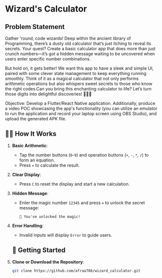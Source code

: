 # Wizard's Calculator

## Problem Statement
Gather 'round, code wizards! Deep within the ancient library of Programming, there’s a dusty old calculator that’s just itching to reveal its secrets. Your quest? Create a basic calculator app that does more than just crunch numbers—it’s got a hidden message waiting to be uncovered when users enter specific number combinations.

But hold on, it gets better! We want this app to have a sleek and simple UI, paired with some clever state management to keep everything running smoothly. Think of it as a magical calculator that not only performs arithmetic operations but also whispers sweet secrets to those who know the right codes.Can you bring this enchanting calculator to life? Let’s turn those digits into delightful discoveries! 🧙‍♂️✨

Objective: Develop a Flutter/React Native application. Additionally, produce a video POC showcasing the app's functionality (you can utilize an emulator to run the application and record your laptop screen using OBS Studio), and upload the generated APK file. 

## 🧙‍♂️ How It Works
1. **Basic Arithmetic**:
   - Tap the number buttons (`0`-`9`) and operation buttons (`+`, `-`, `*`, `/`) to form an equation.
   - Press `=` to calculate the result.

2. **Clear Display**:
   - Press `C` to reset the display and start a new calculation.

3. **Hidden Message**:
   - Enter the magic number `12345` and press `=` to unlock the secret message:
     ```
     🧙 You've unlocked the magic!
     ```
4. **Error Handling**:
   - Invalid inputs will display `Error` to guide users.
  
   ## 🔧 Getting Started
   
1. **Clone or Download the Repository**:
   ```bash
   git clone https://github.com/afraa786/wizard_calculator.git
